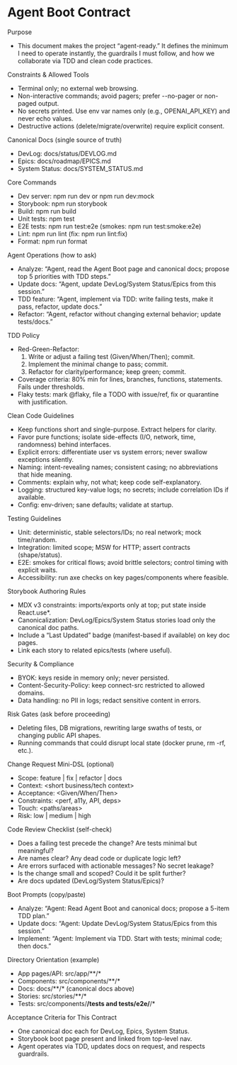 # Agent Boot Contract

Purpose
- This document makes the project “agent-ready.” It defines the minimum I need to operate instantly, the guardrails I must follow, and how we collaborate via TDD and clean code practices.

Constraints & Allowed Tools
- Terminal only; no external web browsing.
- Non-interactive commands; avoid pagers; prefer --no-pager or non-paged output.
- No secrets printed. Use env var names only (e.g., OPENAI_API_KEY) and never echo values.
- Destructive actions (delete/migrate/overwrite) require explicit consent.

Canonical Docs (single source of truth)
- DevLog: docs/status/DEVLOG.md
- Epics: docs/roadmap/EPICS.md
- System Status: docs/SYSTEM_STATUS.md

Core Commands
- Dev server: npm run dev or npm run dev:mock
- Storybook: npm run storybook
- Build: npm run build
- Unit tests: npm test
- E2E tests: npm run test:e2e (smokes: npm run test:smoke:e2e)
- Lint: npm run lint (fix: npm run lint:fix)
- Format: npm run format

Agent Operations (how to ask)
- Analyze: “Agent, read the Agent Boot page and canonical docs; propose top 5 priorities with TDD steps.”
- Update docs: “Agent, update DevLog/System Status/Epics from this session.”
- TDD feature: “Agent, implement <feature> via TDD: write failing tests, make it pass, refactor, update docs.”
- Refactor: “Agent, refactor <area> without changing external behavior; update tests/docs.”

TDD Policy
- Red-Green-Refactor:
  1) Write or adjust a failing test (Given/When/Then); commit.
  2) Implement the minimal change to pass; commit.
  3) Refactor for clarity/performance; keep green; commit.
- Coverage criteria: 80% min for lines, branches, functions, statements. Fails under thresholds.
- Flaky tests: mark @flaky, file a TODO with issue/ref, fix or quarantine with justification.

Clean Code Guidelines
- Keep functions short and single-purpose. Extract helpers for clarity.
- Favor pure functions; isolate side-effects (I/O, network, time, randomness) behind interfaces.
- Explicit errors: differentiate user vs system errors; never swallow exceptions silently.
- Naming: intent-revealing names; consistent casing; no abbreviations that hide meaning.
- Comments: explain why, not what; keep code self-explanatory.
- Logging: structured key-value logs; no secrets; include correlation IDs if available.
- Config: env-driven; sane defaults; validate at startup.

Testing Guidelines
- Unit: deterministic, stable selectors/IDs; no real network; mock time/random.
- Integration: limited scope; MSW for HTTP; assert contracts (shape/status).
- E2E: smokes for critical flows; avoid brittle selectors; control timing with explicit waits.
- Accessibility: run axe checks on key pages/components where feasible.

Storybook Authoring Rules
- MDX v3 constraints: imports/exports only at top; put state inside React.use*.
- Canonicalization: DevLog/Epics/System Status stories load only the canonical doc paths.
- Include a “Last Updated” badge (manifest-based if available) on key doc pages.
- Link each story to related epics/tests (where useful).

Security & Compliance
- BYOK: keys reside in memory only; never persisted.
- Content-Security-Policy: keep connect-src restricted to allowed domains.
- Data handling: no PII in logs; redact sensitive content in errors.

Risk Gates (ask before proceeding)
- Deleting files, DB migrations, rewriting large swaths of tests, or changing public API shapes.
- Running commands that could disrupt local state (docker prune, rm -rf, etc.).

Change Request Mini-DSL (optional)
- Scope: feature | fix | refactor | docs
- Context: <short business/tech context>
- Acceptance: <Given/When/Then>
- Constraints: <perf, a11y, API, deps>
- Touch: <paths/areas>
- Risk: low | medium | high

Code Review Checklist (self-check)
- Does a failing test precede the change? Are tests minimal but meaningful?
- Are names clear? Any dead code or duplicate logic left?
- Are errors surfaced with actionable messages? No secret leakage?
- Is the change small and scoped? Could it be split further?
- Are docs updated (DevLog/System Status/Epics)?

Boot Prompts (copy/paste)
- Analyze: “Agent: Read Agent Boot and canonical docs; propose a 5-item TDD plan.”
- Update docs: “Agent: Update DevLog/System Status/Epics from this session.”
- Implement: “Agent: Implement <feature> via TDD. Start with tests; minimal code; then docs.”

Directory Orientation (example)
- App pages/API: src/app/**/*
- Components: src/components/**/*
- Docs: docs/**/* (canonical docs above)
- Stories: src/stories/**/*
- Tests: src/components/**/__tests__ and tests/e2e/**/*

Acceptance Criteria for This Contract
- One canonical doc each for DevLog, Epics, System Status.
- Storybook boot page present and linked from top-level nav.
- Agent operates via TDD, updates docs on request, and respects guardrails.


